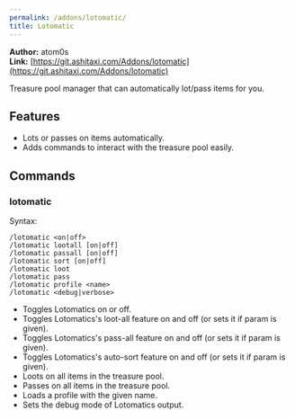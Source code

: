 ```yaml
---
permalink: /addons/lotomatic/
title: Lotomatic
---
```


**Author:** atom0s<br/>
**Link:** [https://git.ashitaxi.com/Addons/lotomatic](https://git.ashitaxi.com/Addons/lotomatic)

Treasure pool manager that can automatically lot/pass items for you.

## Features

  * Lots or passes on items automatically.
  * Adds commands to interact with the treasure pool easily.

## Commands

### lotomatic
Syntax:
```
/lotomatic <on|off>
/lotomatic lootall [on|off]
/lotomatic passall [on|off]
/lotomatic sort [on|off]
/lotomatic loot
/lotomatic pass
/lotomatic profile <name>
/lotomatic <debug|verbose>
```
  * Toggles Lotomatics on or off.
  * Toggles Lotomatics's loot-all feature on and off (or sets it if param is given).
  * Toggles Lotomatics's pass-all feature on and off (or sets it if param is given).
  * Toggles Lotomatics's auto-sort feature on and off (or sets it if param is given).
  * Loots on all items in the treasure pool.
  * Passes on all items in the treasure pool.
  * Loads a profile with the given name.
  * Sets the debug mode of Lotomatics output.